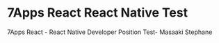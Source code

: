 # 7Apps React  React Native Test
 7Apps React - React Native Developer Position Test- Masaaki Stephane
